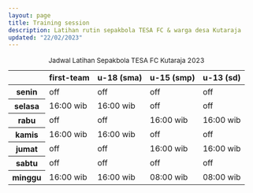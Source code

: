 ```yaml
---
layout: page
title: Training session
description: Latihan rutin sepakbola TESA FC & warga desa Kutaraja
updated: "22/02/2023"
---
```


<div class="container pt-5">
<table class="table table-dark table-striped-columns">
  <caption class="text-secondary"><small>Jadwal Latihan Sepakbola TESA FC Kutaraja 2023</small></caption>
  <thead>
    <!--<tr>
      <th scope="row" colspan="5" class="text-center">Jadwal Latihan TESA FC Kutaraja 2023</th>
    </tr>-->
    <tr class="text-uppercase">
      <th scope="col"></th>
      <th scope="col">first-team</th>
      <th scope="col">u-18 (sma)</th>
      <th scope="col">u-15 (smp)</th>
      <th scope="col">u-13 (sd)</th>
    </tr>
  </thead>
  <tbody class="table-group-divider text-uppercase">
    <tr>
      <th scope="row" class="text-center text-capitalize">senin</th>
      <td class="text-secondary">off</td>
      <td class="text-secondary">off</td>
      <td class="text-secondary">off</td>
      <td class="text-secondary">off</td>
    </tr>
    <tr>
      <th scope="row" class="text-center text-capitalize">selasa</th>
      <td>16:00 wib</td>
      <td>16:00 wib</td>
      <td class="text-secondary">off</td>
      <td class="text-secondary">off</td>
    </tr>
    <tr>
      <th scope="row" class="text-center text-capitalize">rabu</th>
      <td class="text-secondary">off</td>
      <td class="text-secondary">off</td>
      <td>16:00 wib</td>
      <td>16:00 wib</td>
    </tr>
    <tr>
      <th scope="row" class="text-center text-capitalize">kamis</th>
      <td>16:00 wib</td>
      <td>16:00 wib</td>
      <td class="text-secondary">off</td>
      <td class="text-secondary">off</td>
    </tr>
    <tr>
      <th scope="row" class="text-center text-capitalize">jumat</th>
      <td class="text-secondary">off</td>
      <td class="text-secondary">off</td>
      <td>16:00 wib</td>
      <td>16:00 wib</td>
    </tr>
    <tr>
      <th scope="row" class="text-center text-capitalize">sabtu</th>
      <td class="text-secondary">off</td>
      <td class="text-secondary">off</td>
      <td class="text-secondary">off</td>
      <td class="text-secondary">off</td>
    </tr>
    <tr>
      <th scope="row" class="text-center text-capitalize">minggu</th>
      <td>16:00 wib</td>
      <td>16:00 wib</td>
      <td>08:00 wib</td>
      <td>08:00 wib</td>
    </tr>
  </tbody>
  <!--<tfoot>
    <tr>
      <td scope="row" colspan="5" class="text-center">Lapangan Sepakbola Kutaraja</td>
    </tr>
  </tfoot>-->
</table>
</div>
